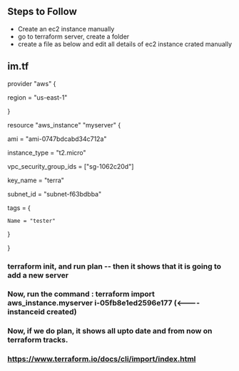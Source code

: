 ## Steps to Follow
* Create an ec2 instance manually
* go to terraform server, create a folder
* create a file as below and edit all details of ec2 instance crated manually

## im.tf


provider "aws" {

  region = "us-east-1"
  
}


resource "aws_instance" "myserver" {

  ami                    = "ami-0747bdcabd34c712a"
  
  instance_type          = "t2.micro"
  
  vpc_security_group_ids = ["sg-1062c20d"]
  
  key_name               = "terra"
  
  subnet_id              = "subnet-f63bdbba"
  

  tags =  {
  
    Name = "tester"
    
  }
  
}


### terraform init, and run plan -- then it shows that it is going to add a new server

### Now, run the command : terraform import aws_instance.myserver i-05fb8e1ed2596e177 (<---- instanceid created)

### Now, if we do plan, it shows all upto date and from now on terraform tracks. 






### https://www.terraform.io/docs/cli/import/index.html

